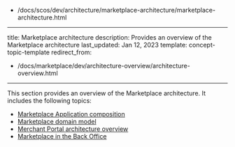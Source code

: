   - /docs/scos/dev/architecture/marketplace-architecture/marketplace-architecture.html
---
title: Marketplace architecture
description: Provides an overview of the Marketplace architecture
last_updated: Jan 12, 2023
template: concept-topic-template
redirect_from:
  - /docs/marketplace/dev/architecture-overview/architecture-overview.html
---

This section provides an overview of the Marketplace architecture. It includes the following topics:
* [Marketplace Application composition](/docs/scos/dev/architecture/marketplace-architecture/marketplace-application-composition.html)
* [Marketplace domain model](/docs/scos/dev/architecture/marketplace-architecture/marketplace-domain-model.html)
* [Merchant Portal architecture overview](/docs/scos/dev/architecture/marketplace-architecture/marketplace-merchant-portal-architecture-overview.html)
* [Marketplace in the Back Office](/docs/scos/dev/architecture/marketplace-architecture/marketplace-in-back-office.html)
